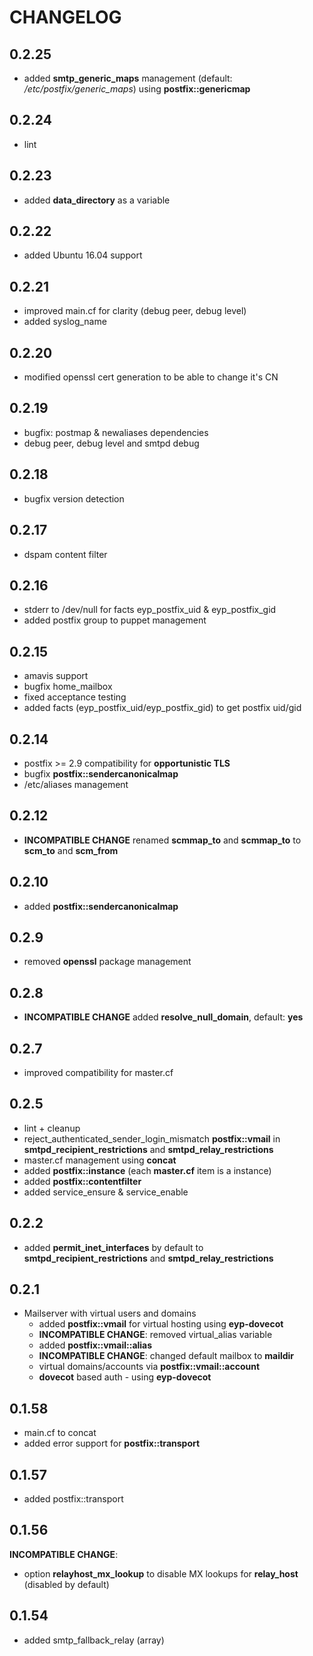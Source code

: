 # CHANGELOG

## 0.2.25

* added **smtp_generic_maps** management (default: */etc/postfix/generic_maps*) using **postfix::genericmap**

## 0.2.24

* lint

## 0.2.23

* added **data_directory** as a variable

## 0.2.22

* added Ubuntu 16.04 support

## 0.2.21

* improved main.cf for clarity (debug peer, debug level)
* added syslog_name

## 0.2.20

* modified openssl cert generation to be able to change it's CN

## 0.2.19

* bugfix: postmap & newaliases dependencies
* debug peer, debug level and smtpd debug

## 0.2.18

* bugfix version detection

## 0.2.17

* dspam content filter

## 0.2.16

* stderr to /dev/null for facts eyp_postfix_uid & eyp_postfix_gid
* added postfix group to puppet management

## 0.2.15

* amavis support
* bugfix home_mailbox
* fixed acceptance testing
* added facts (eyp_postfix_uid/eyp_postfix_gid) to get postfix uid/gid

## 0.2.14

* postfix >= 2.9 compatibility for **opportunistic TLS**
* bugfix **postfix::sendercanonicalmap**
* /etc/aliases management

## 0.2.12

* **INCOMPATIBLE CHANGE** renamed **scmmap_to** and **scmmap_to** to **scm_to** and **scm_from**

## 0.2.10

* added **postfix::sendercanonicalmap**

## 0.2.9

* removed **openssl** package management

## 0.2.8

* **INCOMPATIBLE CHANGE** added **resolve_null_domain**, default: **yes**

## 0.2.7

* improved compatibility for master.cf

## 0.2.5

* lint + cleanup
* reject_authenticated_sender_login_mismatch **postfix::vmail** in **smtpd_recipient_restrictions** and **smtpd_relay_restrictions**
* master.cf management using **concat**
* added **postfix::instance** (each **master.cf** item is a instance)
* added **postfix::contentfilter**
* added service_ensure & service_enable

## 0.2.2

* added **permit_inet_interfaces** by default to **smtpd_recipient_restrictions** and **smtpd_relay_restrictions**

## 0.2.1

* Mailserver with virtual users and domains
  * added **postfix::vmail** for virtual hosting using **eyp-dovecot**
  * **INCOMPATIBLE CHANGE**: removed virtual_alias variable
  * added **postfix::vmail::alias**
  * **INCOMPATIBLE CHANGE**: changed default mailbox to **maildir**
  * virtual domains/accounts via **postfix::vmail::account**
  * **dovecot** based auth - using **eyp-dovecot**

## 0.1.58

* main.cf to concat
* added error support for **postfix::transport**

## 0.1.57

* added postfix::transport

## 0.1.56

**INCOMPATIBLE CHANGE**:
* option **relayhost_mx_lookup** to disable MX lookups for **relay_host** (disabled by default)

## 0.1.54

* added smtp_fallback_relay (array)
